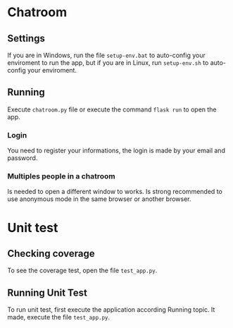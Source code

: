 # Chatroom

## Settings

If you are in Windows, run the file `setup-env.bat` to auto-config your enviroment to run the app, but if you are in Linux, run `setup-env.sh` to auto-config your enviroment.

## Running

Execute `chatroom.py` file or execute the command `flask run` to open the app.

### Login

You need to register your informations, the login is made by your email and password.

### Multiples people in a chatroom

Is needed to open a different window to works. Is strong recommended to use anonymous mode in the same browser or another browser.



# Unit test

## Checking coverage
To see the coverage test, open the file `test_app.py`. 

## Running Unit Test
To run unit test, first execute the application according Running topic. It made, execute the file `test_app.py`.
